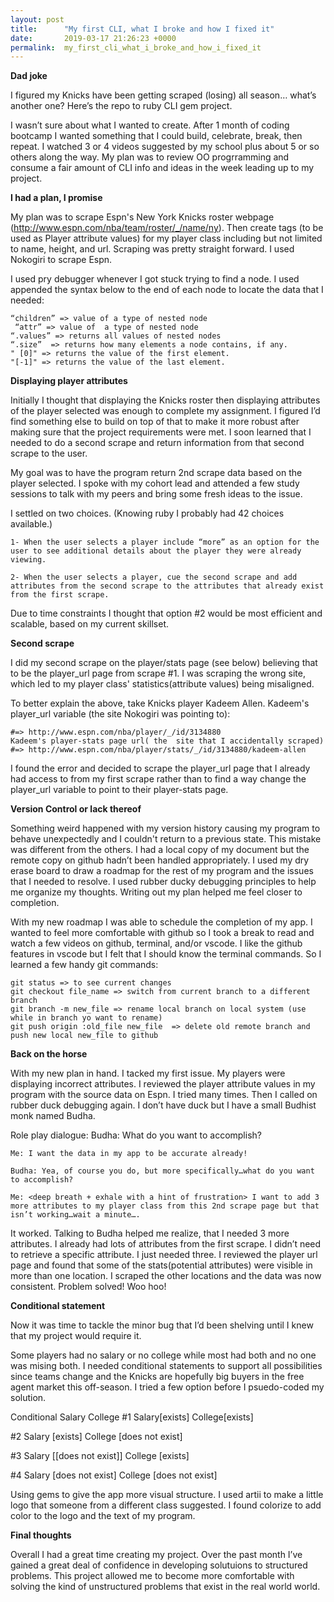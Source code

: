 ```yaml
---
layout: post
title:      "My first CLI, what I broke and how I fixed it"
date:       2019-03-17 21:26:23 +0000
permalink:  my_first_cli_what_i_broke_and_how_i_fixed_it
---
```



**Dad joke**

I figured my Knicks have been getting scraped (losing) all season… what’s another one?
Here’s the repo to ruby CLI gem project.

I wasn’t sure about what I wanted to create. After 1 month of coding bootcamp  I wanted something that I could build, celebrate, break, then repeat. I watched 3 or 4 videos suggested by my school plus about 5 or so others along the way. My plan was to review OO progrramming and consume a fair amount of CLI info and ideas in the week leading up to my project.  

**I had a plan, I promise**

My plan was to scrape Espn's New York Knicks roster webpage (http://www.espn.com/nba/team/roster/_/name/ny).
Then create tags (to be used as Player attribute values) for my player class including but not limited to name, height, and url.
Scraping was pretty straight forward. I used Nokogiri to scrape Espn. 

I used pry debugger whenever I got stuck trying to find a node. I used appended the syntax below to the end of each node to locate the data that I needed:

```
“children” => value of a type of nested node
 “attr” => value of  a type of nested node
“.values” => returns all values of nested nodes
“.size”  => returns how many elements a node contains, if any.
" [0]" => returns the value of the first element. 
"[-1]" => returns the value of the last element.
```

**Displaying player attributes**

Initially I thought that displaying the Knicks roster then displaying attributes of the player selected was enough to complete my assignment. I figured I’d find something else to build on top of that to make it more robust after making sure that the project requirements were met.
I soon learned that I needed to do a second scrape and return information from that second scrape to the user.

My goal was to have the program return 2nd scrape data based on the player selected.
I spoke with my cohort lead and attended a few study sessions to talk with my peers and bring some fresh ideas to the issue. 

I settled on two choices. (Knowing ruby I probably had 42 choices available.) 

    1- When the user selects a player include “more” as an option for the user to see additional details about the player they were already viewing. 

    2- When the user selects a player, cue the second scrape and add attributes from the second scrape to the attributes that already exist from the first scrape.

Due to time constraints I thought that option #2 would be most efficient and scalable, based on my current skillset. 

**Second scrape**

I did my second scrape on the player/stats page (see below) believing that to be the player_url page from scrape #1.
I was scraping the wrong site, which led to my player class' statistics(attribute values) being misaligned. 

To better explain the above, take Knicks player Kadeem Allen. 
Kadeem's player_url variable (the  site Nokogiri was pointing to):
```
#=> http://www.espn.com/nba/player/_/id/3134880
Kadeem's player-stats page url( the  site that I accidentally scraped)
#=> http://www.espn.com/nba/player/stats/_/id/3134880/kadeem-allen
```

I found the error and decided to scrape the player_url page that I already had access to from my first scrape rather than to find a way change the player_url variable to point to their player-stats page.

**Version Control or lack thereof**

Something weird happened with my version history causing my program to behave unexpectedly and I couldn't return to a previous state.
This mistake was different from the others. I had a local copy of my document but the remote copy on github hadn’t been handled appropriately. 
I used my dry erase board to draw a roadmap for the rest of my program and the issues that I needed to resolve. I used rubber ducky debugging principles to help me organize my thoughts. Writing out my plan helped me feel closer to completion. 

With my new roadmap I was able to schedule the completion of my app. I wanted to feel more comfortable with github so I took a break to read and watch a few videos on github, terminal, and/or vscode. I like the github features in vscode but I felt that I should know the terminal commands. So I learned a few handy git commands:

```
git status => to see current changes
git checkout file_name => switch from current branch to a different branch 
git branch -m new_file => rename local branch on local system (use while in branch yo want to rename)
git push origin :old_file new_file  => delete old remote branch and push new local new_file to github

```

**Back on the horse**

With my new plan in hand. I tacked my first issue.
My players were displaying incorrect attributes. 
I reviewed the player attribute values in my program with the source data on Espn. 
I tried many times. Then I called on rubber duck debugging again. I don’t have duck but I have a small Budhist monk named Budha. 

Role play dialogue:
    Budha: What do you want to accomplish?
     
    Me: I want the data in my app to be accurate already!

    Budha: Yea, of course you do, but more specifically…what do you want to accomplish?

    Me: <deep breath + exhale with a hint of frustration> I want to add 3 more attributes to my player class from this 2nd scrape page but that isn’t working…wait a minute….

It worked. Talking to Budha helped me realize, that I needed 3 more attributes. 
I already had lots of attributes from the first scrape.
I didn’t need to retrieve a specific attribute. I just needed three. 
I reviewed the player url page and found that some of the stats(potential attributes) were visible in more than one location. I scraped the other locations and the data was now consistent.  Problem solved! Woo hoo!

**Conditional statement**

Now it was time to tackle the minor bug that I’d been shelving until I knew that my project would require it.

Some players had no salary or no college while most had both and no one was mising both.
I needed conditional statements to support all possibilities since teams change and the Knicks are hopefully big buyers in the free agent market this off-season.
I tried a few option before I psuedo-coded my solution.

Conditional
Salary
College
#1
Salary[exists]
College[exists]

#2
Salary [exists]
College [does not exist]

#3
Salary [[does not exist]]
College [exists]

#4
Salary [does not exist]
College [does not exist]

Using gems to give the app more visual structure.
I used artii to make a little logo that someone from a different class suggested.
I found colorize to add color to the logo and the text of my program. 

**Final thoughts**

Overall I had a great time creating my project.
Over the past month I’ve gained a great deal of confidence in developing solutuions to structured problems. 
This project allowed me to become more comfortable with solving the kind of unstructured problems that exist in the real world world. 

